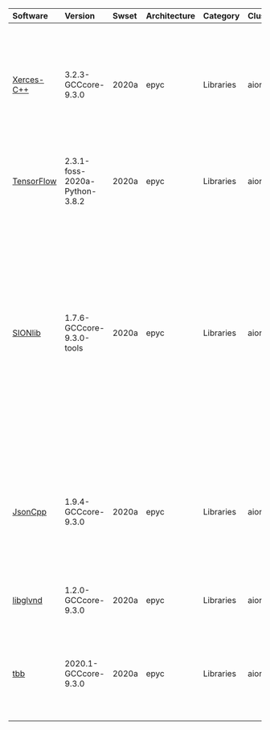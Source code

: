 | Software                                                                                                      | Version                              | Swset        | Architecture   | Category         | Clusters    | Description                                                                                                                                                                                                                                                                                                                                                                                                                                                                                                                                                                                  |
|:--------------------------------------------------------------------------------------------------------------|:-------------------------------------|:-------------|:---------------|:-----------------|:------------|:---------------------------------------------------------------------------------------------------------------------------------------------------------------------------------------------------------------------------------------------------------------------------------------------------------------------------------------------------------------------------------------------------------------------------------------------------------------------------------------------------------------------------------------------------------------------------------------------|
| <p><a href=https://xerces.apache.org/xerces-c/>Xerces-C++</a></p>                                             | <p>3.2.3-GCCcore-9.3.0</p>           | <p>2020a</p> | <p>epyc</p>    | <p>Libraries</p> | <p>aion</p> | Xerces-C++ is a validating XML parser written in a portable subset of C++. Xerces-C++ makes it easy to give your application the ability to read and write XML data. A shared library is provided for parsing, generating, manipulating, and validating XML documents using the DOM, SAX, and SAX2 APIs.                                                                                                                                                                                                                                                                                     |
| <p><a href=https://www.tensorflow.org/>TensorFlow</a></p>                                                     | <p>2.3.1-foss-2020a-Python-3.8.2</p> | <p>2020a</p> | <p>epyc</p>    | <p>Libraries</p> | <p>aion</p> | An open-source software library for Machine Intelligence                                                                                                                                                                                                                                                                                                                                                                                                                                                                                                                                     |
| <p><a href=https://www.fz-juelich.de/ias/jsc/EN/Expertise/Support/Software/SIONlib/_node.html>SIONlib</a></p> | <p>1.7.6-GCCcore-9.3.0-tools</p>     | <p>2020a</p> | <p>epyc</p>    | <p>Libraries</p> | <p>aion</p> | SIONlib is a scalable I/O library for parallel access to task-local files. The library not only supports writing and reading binary data to or from several thousands of processors into a single or a small number of physical files, but also provides global open and close functions to access SIONlib files in parallel. This package provides a stripped-down installation of SIONlib for use with performance tools (e.g., Score-P), with renamed symbols to avoid conflicts when an application using SIONlib itself is linked against a tool requiring a different SIONlib version. |
| <p><a href=https://open-source-parsers.github.io/jsoncpp-docs/doxygen/index.html>JsonCpp</a></p>              | <p>1.9.4-GCCcore-9.3.0</p>           | <p>2020a</p> | <p>epyc</p>    | <p>Libraries</p> | <p>aion</p> | JsonCpp is a C++ library that allows manipulating JSON values, including serialization and deserialization to and from strings. It can also preserve existing comment in unserialization/serialization steps, making it a convenient format to store user input files.                                                                                                                                                                                                                                                                                                                       |
| <p><a href=https://github.com/NVIDIA/libglvnd>libglvnd</a></p>                                                | <p>1.2.0-GCCcore-9.3.0</p>           | <p>2020a</p> | <p>epyc</p>    | <p>Libraries</p> | <p>aion</p> | libglvnd is a vendor-neutral dispatch layer for arbitrating OpenGL API calls between multiple vendors.                                                                                                                                                                                                                                                                                                                                                                                                                                                                                       |
| <p><a href=https://01.org/tbb/>tbb</a></p>                                                                    | <p>2020.1-GCCcore-9.3.0</p>          | <p>2020a</p> | <p>epyc</p>    | <p>Libraries</p> | <p>aion</p> | Intel(R) Threading Building Blocks (Intel(R) TBB) lets you easily write parallel C++ programs that take full advantage of multicore performance, that are portable, composable and have future-proof scalability.                                                                                                                                                                                                                                                                                                                                                                            |